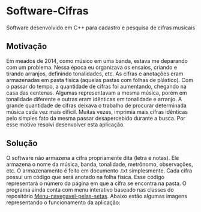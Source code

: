 # Software-Cifras
Software desenvolvido em C++ para cadastro e pesquisa de cifras musicais

## Motivação
Em meados de 2014, como músico em uma banda, estava me deparando com um problema. Nessa época eu organizava os ensaios, criando e tirando arranjos, definindo tonalidades, etc. As cifras e anotações eram armazenadas em pasta física (aquelas pastas com folhas de plástico). Com o passar do tempo, a quantidade de cifras foi aumentando, chegando na casa das centenas. Algumas representavam a mesma música, porém em tonalidade diferente e outras eram idênticas em tonalidade e arranjo. A grande quantidade de cifras deixava o trabalho de procurar determinada música cada vez mais difícil. Muitas vezes, imprimia mais cifras idênticas pelo simples fato da mesma passar desapercebido durante a busca. Por esse motivo resolvi desenvolver esta aplicação.

## Solução
O software não armazena a cifra propriamente dita (letra e notas). Ele armazena o nome da música, banda, tonalidade, metrônomo, observações, etc. O armazenamento é feito em documento .txt simplesmente. Cada cifra possui um código que será anotado na folha física. Esse código representará o número da página em que a cifra se encontra na pasta. O programa ainda conta com menu interativo baseado nas classes do repositório [Menu-navegavel-pelas-setas][1]. Abaixo estão algumas imagens representando o funcionamento da aplicação:


[1]: https://github.com/stlandre/Menu-navegavel-pelas-setas
